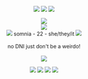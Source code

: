<p align="center">
  <img src="https://github.com/user-attachments/assets/2771f879-3b82-41f4-b90e-6e7bb56c3372"/>
  <img src="https://komarev.com/ghpvc/?username=puyopuyo7&style=plastic&color=000000&label=PROFILE+VIEWS"/>
  <img src="https://github.com/user-attachments/assets/2771f879-3b82-41f4-b90e-6e7bb56c3372"/>
</p>
<p align="center">
  <img src="https://github.com/user-attachments/assets/fe7f50bf-0afb-4611-86d2-852addb6f82c"/>
  <br>
  <img src="https://github.com/user-attachments/assets/b99dc237-130e-4dc4-8d3a-ae0142405d21"/>
  <br>
  <img src="https://github.com/user-attachments/assets/918d5140-3b64-4d45-9b29-b2dac35de054"/>
  somnia - 22 - she/they/it
  <img src="https://github.com/user-attachments/assets/918d5140-3b64-4d45-9b29-b2dac35de054"/>
  <br>
  <br>
  no DNI just don't be a weirdo!
  <br>
  <br>
  <img src="https://github.com/user-attachments/assets/fe7f50bf-0afb-4611-86d2-852addb6f82c"/>
</p>
<p align="center">
  <img src="https://github.com/user-attachments/assets/e9d0e71a-0bbd-413b-b4a3-b33a7fb9df41"/>
  <img src="https://github.com/user-attachments/assets/0395c68c-7203-42b0-982a-cc5c17a8cf41"/>
  <img src="https://github.com/user-attachments/assets/8e3c5f6d-1cc9-4ebb-8e27-c2ed70658ff2"/>
  <img src="https://github.com/user-attachments/assets/fb870dc7-8607-4f41-802a-609ae7414506"/>
</p>
